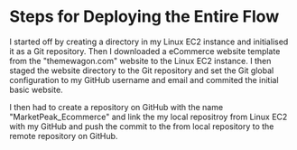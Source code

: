 # Steps for Deploying the Entire Flow

I started off by creating a directory in my Linux EC2 instance and initialised it as a Git repository. Then I downloaded a eCommerce website template from the "themewagon.com" website to the Linux EC2 instance. I then staged the website directory to the Git repository and set the Git global configuration to my GitHub username and email and commited the initial basic website.

I then had to create a repository on GitHub with the name "MarketPeak_Ecommerce" and link the my local repositroy from Linux EC2 with my GitHub and push the commit to the from local repository to the remote repository on GitHub.

